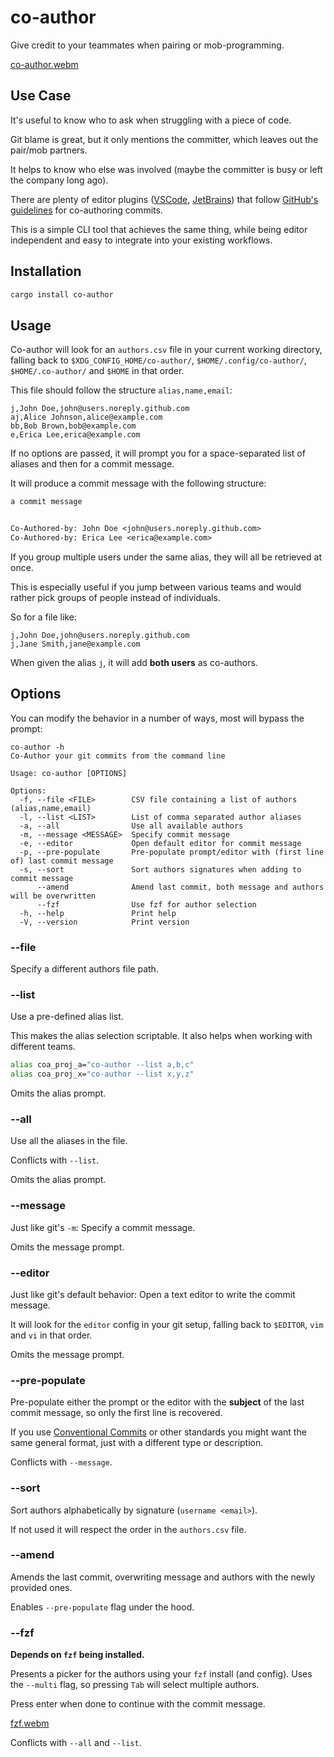 # co-author

Give credit to your teammates when pairing or mob-programming.

[co-author.webm](https://github.com/EricDriussi/co-author/assets/46979145/60994940-cfb1-4e73-a8e4-42b77ec132ee)

## Use Case

It's useful to know who to ask when struggling with
a piece of code.

Git blame is great, but it only mentions the committer, which leaves out the
pair/mob partners.

It helps to know who else was involved (maybe the committer is busy or left the
company long ago).

There are plenty of editor plugins ([VSCode](https://marketplace.visualstudio.com/items?itemName=megamegax.co-author), [JetBrains](https://plugins.jetbrains.com/plugin/10952-co-author)) that follow [GitHub's guidelines](https://docs.github.com/en/enterprise-cloud@latest/pull-requests/committing-changes-to-your-project/creating-and-editing-commits/creating-a-commit-with-multiple-authors#creating-co-authored-commits-on-the-command-line)
for co-authoring commits.

This is a simple CLI tool that achieves the same thing, while being editor independent
and easy to integrate into your existing workflows.

## Installation

```sh
cargo install co-author
```

## Usage

Co-author will look for an `authors.csv` file in your current working directory,
falling back to `$XDG_CONFIG_HOME/co-author/`, `$HOME/.config/co-author/`,
`$HOME/.co-author/` and `$HOME` in that order.

This file should follow the structure `alias,name,email`:

```csv
j,John Doe,john@users.noreply.github.com
aj,Alice Johnson,alice@example.com
bb,Bob Brown,bob@example.com
e,Erica Lee,erica@example.com
```

If no options are passed, it will prompt you for a space-separated list of
aliases and then for a commit message.

It will produce a commit message with the following structure:

```txt
a commit message


Co-Authored-by: John Doe <john@users.noreply.github.com>
Co-Authored-by: Erica Lee <erica@example.com>
```

If you group multiple users under the same alias, they will all be retrieved at once.

This is especially useful if you jump between various teams and would rather pick
groups of people instead of individuals.

So for a file like:

```csv
j,John Doe,john@users.noreply.github.com
j,Jane Smith,jane@example.com
```

When given the alias `j`, it will add **both users** as co-authors.

## Options

You can modify the behavior in a number of ways, most will bypass the prompt:

```
co-author -h
Co-Author your git commits from the command line

Usage: co-author [OPTIONS]

Options:
  -f, --file <FILE>        CSV file containing a list of authors (alias,name,email)
  -l, --list <LIST>        List of comma separated author aliases
  -a, --all                Use all available authors
  -m, --message <MESSAGE>  Specify commit message
  -e, --editor             Open default editor for commit message
  -p, --pre-populate       Pre-populate prompt/editor with (first line of) last commit message
  -s, --sort               Sort authors signatures when adding to commit message
      --amend              Amend last commit, both message and authors will be overwritten
      --fzf                Use fzf for author selection
  -h, --help               Print help
  -V, --version            Print version
```

### --file

Specify a different authors file path.

### --list

Use a pre-defined alias list.

This makes the alias selection scriptable.
It also helps when working with different teams.

```sh
alias coa_proj_a="co-author --list a,b,c"
alias coa_proj_x="co-author --list x,y,z"
```

Omits the alias prompt.

### --all

Use all the aliases in the file.

Conflicts with `--list`.

Omits the alias prompt.

### --message

Just like git's `-m`: Specify a commit message.

Omits the message prompt.

### --editor

Just like git's default behavior: Open a text editor to write the commit message.

It will look for the `editor` config in your git setup, falling back to
`$EDITOR`, `vim` and `vi` in that order.

Omits the message prompt.

### --pre-populate

Pre-populate either the prompt or the editor with the **subject** of the last commit
message, so only the first line is recovered.

If you use [Conventional Commits](https://www.conventionalcommits.org/en/v1.0.0/)
or other standards you might want the same general format, just with a different
type or description.

Conflicts with `--message`.

### --sort

Sort authors alphabetically by signature (`username <email>`).

If not used it will respect the order in the `authors.csv` file.

### --amend

Amends the last commit, overwriting message and authors with the newly provided ones.

Enables `--pre-populate` flag under the hood.

### --fzf

**Depends on `fzf` being installed.**

Presents a picker for the authors using your `fzf` install (and config).
Uses the `--multi` flag, so pressing `Tab` will select multiple authors.

Press enter when done to continue with the commit message.

[fzf.webm](https://github.com/EricDriussi/co-author/assets/46979145/62c9c4c1-2026-4323-837d-e87fded1cff3)

Conflicts with `--all` and `--list`.
